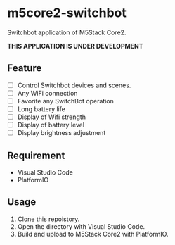 # m5core2-switchbot
Switchbot application of M5Stack Core2.  

**THIS APPLICATION IS UNDER DEVELOPMENT**

## Feature
- [ ] Control Switchbot devices and scenes.
- [ ] Any WiFi connection
- [ ] Favorite any SwitchBot operation
- [ ] Long battery life
- [ ] Display of Wifi strength
- [ ] Display of battery level
- [ ] Display brightness adjustment

## Requirement
* Visual Studio Code
* PlatformIO

## Usage
1. Clone this repoistory.
2. Open the directory with Visual Studio Code.
3. Build and upload to M5Stack Core2 with PlatformIO.
